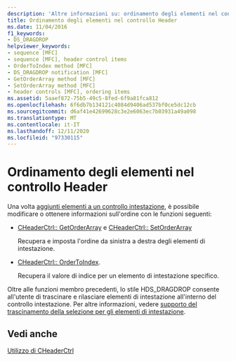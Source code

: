 ```yaml
---
description: 'Altre informazioni su: ordinamento degli elementi nel controllo Header'
title: Ordinamento degli elementi nel controllo Header
ms.date: 11/04/2016
f1_keywords:
- DS_DRAGDROP
helpviewer_keywords:
- sequence [MFC]
- sequence [MFC], header control items
- OrderToIndex method [MFC]
- DS_DRAGDROP notification [MFC]
- GetOrderArray method [MFC]
- SetOrderArray method [MFC]
- header controls [MFC], ordering items
ms.assetid: 5aaef872-75b5-49c5-8fed-6f9a81fca812
ms.openlocfilehash: 6f6db7b134121c4084d9406ad537bf0ce5dc12cb
ms.sourcegitcommit: d6af41e42699628c3e2e6063ec7b03931a49a098
ms.translationtype: MT
ms.contentlocale: it-IT
ms.lasthandoff: 12/11/2020
ms.locfileid: "97330115"
---
```

# <a name="ordering-items-in-the-header-control"></a>Ordinamento degli elementi nel controllo Header

Una volta [aggiunti elementi a un controllo intestazione](adding-items-to-the-header-control.md), è possibile modificare o ottenere informazioni sull'ordine con le funzioni seguenti:

- [CHeaderCtrl:: GetOrderArray](reference/cheaderctrl-class.md#getorderarray) e [CHeaderCtrl:: SetOrderArray](reference/cheaderctrl-class.md#setorderarray)

   Recupera e imposta l'ordine da sinistra a destra degli elementi di intestazione.

- [CHeaderCtrl:: OrderToIndex](reference/cheaderctrl-class.md#ordertoindex).

   Recupera il valore di indice per un elemento di intestazione specifico.

Oltre alle funzioni membro precedenti, lo stile HDS_DRAGDROP consente all'utente di trascinare e rilasciare elementi di intestazione all'interno del controllo intestazione. Per altre informazioni, vedere [supporto del trascinamento della selezione per gli elementi di intestazione](providing-drag-and-drop-support-for-header-items.md).

## <a name="see-also"></a>Vedi anche

[Utilizzo di CHeaderCtrl](using-cheaderctrl.md)
